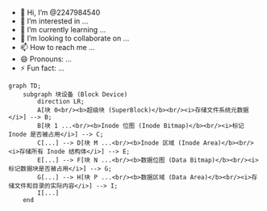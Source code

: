 - 👋 Hi, I’m @2247984540
- 👀 I’m interested in ...
- 🌱 I’m currently learning ...
- 💞️ I’m looking to collaborate on ...
- 📫 How to reach me ...
- 😄 Pronouns: ...
- ⚡ Fun fact: ...

<!---
2247984540/2247984540 is a ✨ special ✨ repository because its `README.md` (this file) appears on your GitHub profile.
You can click the Preview link to take a look at your changes.
--->

```mermaid
graph TD;
    subgraph 块设备 (Block Device)
        direction LR;
        A[块 0<br/><b>超级块 (SuperBlock)</b><br/><i>存储文件系统元数据</i>] --> B;
        B[块 1 ...<br/><b>Inode 位图 (Inode Bitmap)</b><br/><i>标记 Inode 是否被占用</i>] --> C;
        C[...] --> D[块 M ...<br/><b>Inode 区域 (Inode Area)</b><br/><i>存储所有 Inode 结构体</i>] --> E;
        E[...] --> F[块 N ...<br/><b>数据位图 (Data Bitmap)</b><br/><i>标记数据块是否被占用</i>] --> G;
        G[...] --> H[块 P ...<br/><b>数据区域 (Data Area)</b><br/><i>存储文件和目录的实际内容</i>] --> I;
        I[...]
    end
```
